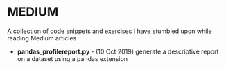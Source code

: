 MEDIUM
===

A collection of code snippets and exercises I have stumbled upon while reading Medium articles

- **pandas_profilereport.py** - (10 Oct 2019) generate a descriptive report on a dataset using a pandas extension